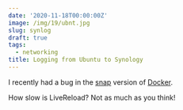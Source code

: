 ```yaml
---
date: '2020-11-18T00:00:00Z'
image: /img/19/ubnt.jpg
slug: synlog
draft: true
tags:
  - networking
title: Logging from Ubuntu to Synology
---
```


I recently had a bug in the [snap][] version of [Docker][].

How slow is LiveReload? Not as much as you think!

[snap]: https://ubuntu.com
[Docker]: https://getdocker.com
